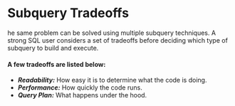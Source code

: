 # Subquery Tradeoffs
he same problem can be solved using multiple subquery techniques. 
A strong SQL user considers a set of tradeoffs before deciding which type of subquery to build and execute.

#### A few tradeoffs are listed below:
- ***Readability:*** How easy it is to determine what the code is doing. 
- ***Performance:*** How quickly the code runs.
-  ***Query Plan:*** What happens under the hood.
